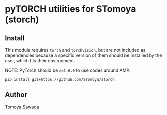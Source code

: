 
# pyTORCH utilities for STomoya (storch)

## Install

This module requires `torch` and `torchvision`, but are not included as dependencies because a specific version of them should be installed by the user, which fits their environment.

NOTE: PyTorch should be `>=1.6.0` to use codes around AMP.

```console
pip install git+https://github.com/STomoya/storch
```

## Author

[Tomoya Sawada](https://github.com/STomoya/)
